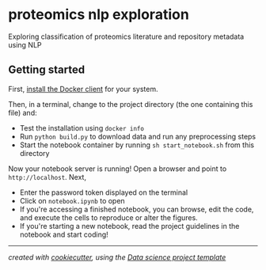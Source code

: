 # proteomics nlp exploration

Exploring classification of proteomics literature and repository metadata using NLP

## Getting started
First, [install the Docker client](http://docs.docker.com) for your system.

Then, in a terminal, change to the project directory (the one containing this file) and:

- Test the installation using `docker info`
- Run `python build.py` to download data and run any preprocessing steps
- Start the notebook container by running `sh start_notebook.sh` from this directory

Now your notebook server is running! Open a browser and point to `http://localhost`. Next,

- Enter the password token displayed on the terminal
- Click on `notebook.ipynb` to open
- If you're accessing a finished notebook, you can browse, edit the code, and execute the cells to reproduce or alter the figures.
- If you're starting a new notebook, read the project guidelines in the notebook and start coding!

---
*created with [cookiecutter](http://cookiecutter.readthedocs.io/en/latest/), using the [Data science project template](https://github.com/austinkeller/datascience-project-template)*
